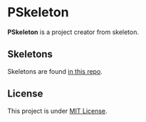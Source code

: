 PSkeleton
=========

**PSkeleton** is a project creator from skeleton.

Skeletons
---------

Skeletons are found [in this repo](https://github.com/pskeleton/recipes).

License
-------

This project is under [MIT License](http://opensource.org/licenses/mit-license.php).
